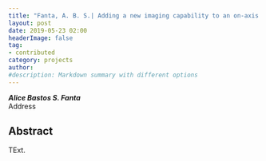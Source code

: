 ```yaml
---
title: "Fanta, A. B. S.| Adding a new imaging capability to an on-axis TKD detector"
layout: post
date: 2019-05-23 02:00
headerImage: false
tag:
- contributed
category: projects
author:
#description: Markdown summary with different options
---
```


_**Alice Bastos S. Fanta**_<br/>
Address<br/>

## Abstract

TExt. <br/>
